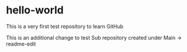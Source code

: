 # hello-world
This is a very first test repository to learn GitHub

This is an additional change to test Sub repository created under Main -> readme-edit
